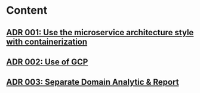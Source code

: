 # Content
## [ADR 001: Use the microservice architecture style with containerization](./001-use-of-microservices-style.md)
## [ADR 002: Use of GCP](./002-use-of-gcp.md)
## [ADR 003: Separate Domain Analytic & Report](./003-separate-domain-analytic-report.md)
